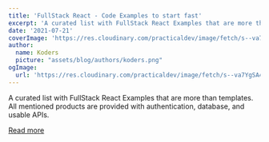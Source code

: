 ```yaml
---
title: 'FullStack React - Code Examples to start fast'
excerpt: 'A curated list with FullStack React Examples that are more than templates. All mentioned products are provided with authentication, database, and usable APIs.'
date: '2021-07-21'
coverImage: 'https://res.cloudinary.com/practicaldev/image/fetch/s--va7YgSA4--/c_imagga_scale,f_auto,fl_progressive,h_420,q_auto,w_1000/https://dev-to-uploads.s3.amazonaws.com/uploads/articles/q640s9ru93wxv0uizxhn.png'
author:
  name: Koders
  picture: "assets/blog/authors/koders.png"
ogImage:
  url: 'https://res.cloudinary.com/practicaldev/image/fetch/s--va7YgSA4--/c_imagga_scale,f_auto,fl_progressive,h_420,q_auto,w_1000/https://dev-to-uploads.s3.amazonaws.com/uploads/articles/q640s9ru93wxv0uizxhn.png'
---
```


A curated list with FullStack React Examples that are more than templates. All mentioned products are provided with authentication, database, and usable APIs.

[Read more](https://dev.to/sm0ke/fullstack-react-code-examples-to-start-fast-2o38)
